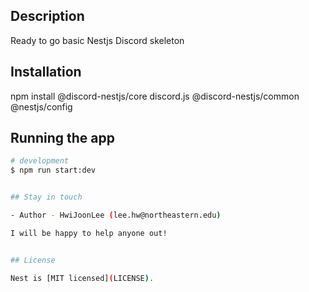 ## Description
Ready to go basic Nestjs Discord skeleton

## Installation
npm install @discord-nestjs/core discord.js @discord-nestjs/common @nestjs/config

## Running the app

```bash
# development
$ npm run start:dev


## Stay in touch

- Author - HwiJoonLee (lee.hw@northeastern.edu)

I will be happy to help anyone out!


## License

Nest is [MIT licensed](LICENSE).
